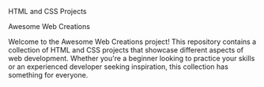 HTML and CSS Projects 

Awesome Web Creations

Welcome to the Awesome Web Creations project! This repository contains a collection of HTML and CSS projects that showcase different aspects of web development. Whether you're a beginner looking to practice your skills or an experienced developer seeking inspiration, this collection has something for everyone.

